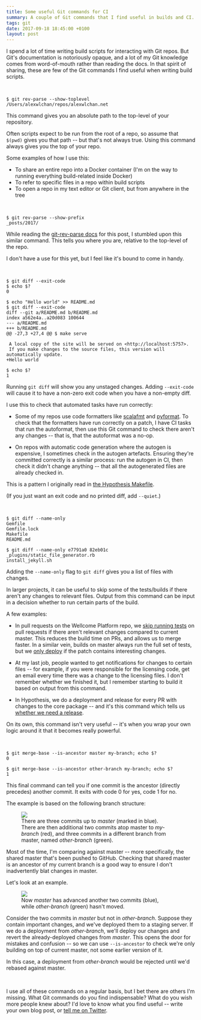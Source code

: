 ```yaml
---
title: Some useful Git commands for CI
summary: A couple of Git commands that I find useful in builds and CI.
tags: git
date: 2017-09-18 18:45:00 +0100
layout: post
---
```


I spend a lot of time writing build scripts for interacting with Git repos.
But Git's documentation is notoriously opaque, and a lot of my Git knowledge comes from word-of-mouth rather than reading the docs.
In that spirit of sharing, these are few of the Git commands I find useful when writing build scripts.

<!-- summary -->

<br/>

```console
$ git rev-parse --show-toplevel
/Users/alexwlchan/repos/alexwlchan.net
```

This command gives you an absolute path to the top-level of your repository.

Often scripts expect to be run from the root of a repo, so assume that `$(pwd)` gives you that path -- but that's not always true.
Using this command always gives you the top of your repo.

Some examples of how I use this:

*   To share an entire repo into a Docker container (I'm on the way to running everything build-related inside Docker)
*   To refer to specific files in a repo within build scripts
*   To open a repo in my text editor or Git client, but from anywhere in the tree

<br/>

```console
$ git rev-parse --show-prefix
_posts/2017/
```

While reading the [git-rev-parse docs][grp] for this post, I stumbled upon this similar command.
This tells you where you are, relative to the top-level of the repo.

I don't have a use for this yet, but I feel like it's bound to come in handy.

[grp]: https://git-scm.com/docs/git-rev-parse

<br/>

```console
$ git diff --exit-code
$ echo $?
0

$ echo "Hello world" >> README.md
$ git diff --exit-code
diff --git a/README.md b/README.md
index a562e4a..a20d083 100644
--- a/README.md
+++ b/README.md
@@ -27,3 +27,4 @@ $ make serve

 A local copy of the site will be served on <http://localhost:5757>.
 If you make changes to the source files, this version will automatically update.
+Hello world

$ echo $?
1
```

Running `git diff` will show you any unstaged changes.
Adding `--exit-code` will cause it to have a non-zero exit code when you have a non-empty diff.

I use this to check that automated tasks have run correctly:

*   Some of my repos use code formatters like [scalafmt][scalafmt] and [pyformat][pyformat].
    To check that the formatters have run correctly on a patch, I have CI tasks that run the autoformat, then use this Git command to check there aren't any changes -- that is, that the autoformat was a no-op.

*   On repos with automatic code generation where the autogen is expensive, I sometimes check in the autogen artefacts.
    Ensuring they're committed correctly is a similar process: run the autogen in CI, then check it didn't change anything -- that all the autogenerated files are already checked in.

This is a pattern I originally read in [the Hypothesis Makefile][hypmake].

(If you just want an exit code and no printed diff, add `--quiet`.)

[hypmake]: https://github.com/HypothesisWorks/hypothesis-python/blob/d79438a7417431ab215d6b0ee0be072d0e51ab6f/Makefile#L102
[scalafmt]: http://scalameta.org/scalafmt/
[pyformat]: https://pypi.org/project/pyformat/

<br/>

```console
$ git diff --name-only
Gemfile
Gemfile.lock
Makefile
README.md

$ git diff --name-only e7791a0 82eb01c
_plugins/static_file_generator.rb
install_jekyll.sh
```

Adding the `--name-only` flag to `git diff` gives you a list of files with changes.

In larger projects, it can be useful to skip some of the tests/builds if there aren't any changes to relevant files.
Output from this command can be input in a decision whether to run certain parts of the build.

A few examples:

*   In pull requests on the Wellcome Platform repo, we [skip running tests][plat_test] on pull requests if there aren't relevant changes compared to current master.
    This reduces the build time on PRs, and allows us to merge faster.
    In a similar vein, builds on master always run the full set of tests, but we [only deploy][plat_deploy] if the patch contains interesting changes.

*   At my last job, people wanted to get notifications for changes to certain files -- for example, if you were responsible for the licensing code, get an email every time there was a change to the licensing files.
    I don't remember whether we finished it, but I remember starting to build it based on output from this command.

*   In Hypothesis, we do a deployment and release for every PR with changes to the core package -- and it's this command which tells us [whether we need a release][hyp].

On its own, this command isn't very useful -- it's when you wrap your own logic around it that it becomes really powerful.

[plat_test]: https://github.com/wellcometrust/platform/blob/b34d5fc1635d0471fed2244015ef0f3e4e3445ef/.travis.yml#L40
[plat_deploy]: https://github.com/wellcometrust/platform/blob/b34d5fc1635d0471fed2244015ef0f3e4e3445ef/.travis.yml#L48
[hyp]: https://github.com/HypothesisWorks/hypothesis-python/blob/b697947e5df52d75f78f9dc93d3f858c659b0555/scripts/check-release-file.py

<br/>

```console
$ git merge-base --is-ancestor master my-branch; echo $?
0

$ git merge-base --is-ancestor other-branch my-branch; echo $?
1
```

This final command can tell you if one commit is the ancestor (directly precedes) another commit.
It exits with code 0 for yes, code 1 for no.

The example is based on the following branch structure:

<figure style="max-width: 80%" >
  <img src="/images/2017/git-ancestry.png">
  <figcaption>
    There are three commits up to <em>master</em> (marked in blue).
    There are then additional two commits atop master to <em>my-branch</em> (red), and three commits in a different branch from master, named <em>other-branch</em> (green).
  </figcaption>
</figure>

Most of the time, I'm comparing against master -- more specifically, the shared master that's been pushed to GitHub.
Checking that shared master is an ancestor of my current branch is a good way to ensure I don't inadvertently blat changes in master.

Let's look at an example.

<figure style="max-width: 80%">
  <img src="/images/2017/git-ancestry-bad.png">
  <figcaption>
    Now <em>master</em> has advanced another two commits (blue), while <em>other-branch</em> (green) hasn't moved.
  </figcaption>
</figure>

Consider the two commits in <em>master</em> but not in <em>other-branch</em>.
Suppose they contain important changes, and we've deployed them to a staging server.
If we do a deployment from <em>other-branch</em>, we'll deploy our changes and revert the already-deployed changes from <em>master</em>.
This opens the door for mistakes and confusion -- so we can use `--is-ancestor` to check we're only building on top of current master, not some earlier version of it.

In this case, a deployment from <em>other-branch</em> would be rejected until we'd rebased against master.

<br/>

I use all of these commands on a regular basis, but I bet there are others I'm missing.
What Git commands do you find indispensable?
What do you wish more people knew about?
I'd love to know what you find useful -- write your own blog post, or <a href="https://twitter.com/{{ site.social.twitter }}/">tell me on Twitter</a>.
